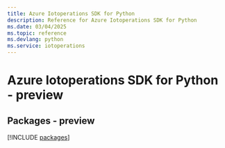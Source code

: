 ```yaml
---
title: Azure Iotoperations SDK for Python
description: Reference for Azure Iotoperations SDK for Python
ms.date: 03/04/2025
ms.topic: reference
ms.devlang: python
ms.service: iotoperations
---
```

# Azure Iotoperations SDK for Python - preview
## Packages - preview
[!INCLUDE [packages](iotoperations-index.md)]